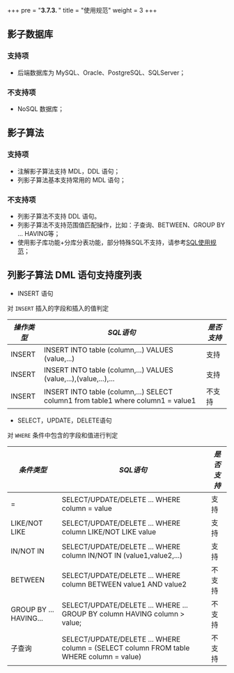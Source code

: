 +++
pre = "<b>3.7.3. </b>"
title = "使用规范"
weight = 3
+++

## 影子数据库

### 支持项

* 后端数据库为 MySQL、Oracle、PostgreSQL、SQLServer；

### 不支持项

* NoSQL 数据库；

## 影子算法

### 支持项

* 注解影子算法支持 MDL，DDL 语句；
* 列影子算法基本支持常用的 MDL 语句；

### 不支持项

* 列影子算法不支持 DDL 语句。
* 列影子算法不支持范围值匹配操作，比如：子查询、BETWEEN、GROUP BY ... HAVING等；
* 使用影子库功能+分库分表功能，部分特殊SQL不支持，请参考[SQL使用规范]( https://shardingsphere.apache.org/document/current/cn/features/sharding/use-norms/sql/)；

## 列影子算法 DML 语句支持度列表

* INSERT 语句

对 `INSERT` 插入的字段和插入的值判定

| *操作类型* | *SQL语句* | *是否支持*  |
| -------- | --------- | --------- |
| INSERT   | INSERT INTO table (column,...) VALUES (value,...) |  支持 |
| INSERT   | INSERT INTO table (column,...) VALUES (value,...),(value,...),... |  支持 |
| INSERT   | INSERT INTO table (column,...) SELECT column1 from table1 where column1 = value1 |  不支持 |

* SELECT，UPDATE，DELETE语句

对 `WHERE` 条件中包含的字段和值进行判定

| *条件类型* | *SQL语句* | *是否支持* |
| -------- | --------- | --------- |
| = | SELECT/UPDATE/DELETE ... WHERE column = value | 支持 |
| LIKE/NOT LIKE | SELECT/UPDATE/DELETE ... WHERE column LIKE/NOT LIKE value | 支持 |
| IN/NOT IN | SELECT/UPDATE/DELETE ... WHERE column IN/NOT IN (value1,value2,...) | 支持 |
| BETWEEN | SELECT/UPDATE/DELETE ... WHERE column BETWEEN value1 AND value2 | 不支持 |
| GROUP BY ... HAVING... | SELECT/UPDATE/DELETE ... WHERE ... GROUP BY column HAVING column > value; | 不支持 |
| 子查询 | SELECT/UPDATE/DELETE ... WHERE column = (SELECT column FROM table WHERE column = value) | 不支持 |

